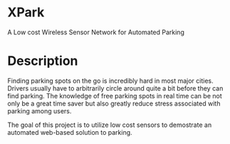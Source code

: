 # XPark
A Low cost Wireless Sensor Network for Automated Parking

# Description
Finding parking spots on the go is incredibly hard in most major cities. Drivers usually have to arbitrarily
circle around quite a bit before they can find parking. The knowledge of free parking spots in real time
can be not only be a great time saver but also greatly reduce stress associated with parking among users. 

The goal of this project is to utilize low cost sensors to demostrate an automated web-based solution to parking.

